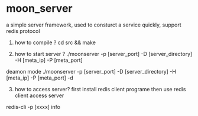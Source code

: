 # moon_server
a simple server framework, used to consturct a service quickly, support redis protocol

1. how to compile ?
cd src && make

2. how to start server ?
./moonserver -p [server_port] -D [server_directory] -H [meta_ip] -P [meta_port] 

deamon mode
./moonserver -p [server_port] -D [server_directory] -H [meta_ip] -P [meta_port] -d

3. how to access server?
first install redis client programe
then use redis client access server

redis-cli -p [xxxx] info
